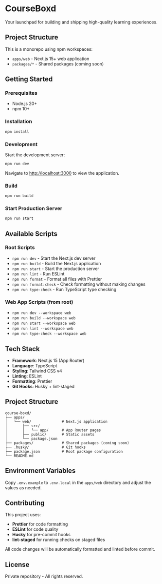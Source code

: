 # CourseBoxd

Your launchpad for building and shipping high-quality learning experiences.

## Project Structure

This is a monorepo using npm workspaces:

- `apps/web` - Next.js 15+ web application
- `packages/*` - Shared packages (coming soon)

## Getting Started

### Prerequisites

- Node.js 20+
- npm 10+

### Installation

```bash
npm install
```

### Development

Start the development server:

```bash
npm run dev
```

Navigate to [http://localhost:3000](http://localhost:3000) to view the application.

### Build

```bash
npm run build
```

### Start Production Server

```bash
npm run start
```

## Available Scripts

### Root Scripts

- `npm run dev` - Start the Next.js dev server
- `npm run build` - Build the Next.js application
- `npm run start` - Start the production server
- `npm run lint` - Run ESLint
- `npm run format` - Format all files with Prettier
- `npm run format:check` - Check formatting without making changes
- `npm run type-check` - Run TypeScript type checking

### Web App Scripts (from root)

- `npm run dev --workspace web`
- `npm run build --workspace web`
- `npm run start --workspace web`
- `npm run lint --workspace web`
- `npm run type-check --workspace web`

## Tech Stack

- **Framework**: Next.js 15 (App Router)
- **Language**: TypeScript
- **Styling**: Tailwind CSS v4
- **Linting**: ESLint
- **Formatting**: Prettier
- **Git Hooks**: Husky + lint-staged

## Project Structure

```
course-boxd/
├── apps/
│   └── web/              # Next.js application
│       ├── src/
│       │   └── app/      # App Router pages
│       ├── public/       # Static assets
│       └── package.json
├── packages/             # Shared packages (coming soon)
├── .husky/               # Git hooks
├── package.json          # Root package configuration
└── README.md
```

## Environment Variables

Copy `.env.example` to `.env.local` in the `apps/web` directory and adjust the values as needed.

## Contributing

This project uses:

- **Prettier** for code formatting
- **ESLint** for code quality
- **Husky** for pre-commit hooks
- **lint-staged** for running checks on staged files

All code changes will be automatically formatted and linted before commit.

## License

Private repository - All rights reserved.
